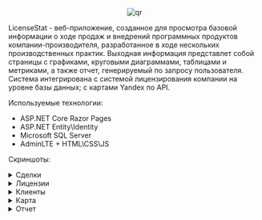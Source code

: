 <p align="center">
 <img src="https://raw.githubusercontent.com/ggPonchik/LicenseStat/main/screenshot/Screenshot_1.png" alt="qr"/>
</p>

LicenseStat - веб-приложение, созданное для просмотра базовой информации о ходе продаж и внедрений программных продуктов компании-производителя, разработанное в ходе нескольких производственных практик. Выходная информация представлет собой страницы с графиками, круговыми диаграммами, таблицами и метриками, а также отчет, генерируемый по запросу пользователя. Система интегрирована с системой лицензирования компании на уровне базы данных; с картами Yandex по API.

Используемые технологии:
- ASP.NET Core Razor Pages
- ASP.NET Entity\Identity
- Microsoft SQL Server
- AdminLTE + HTML\CSS\JS

Скриншоты:

<details>
  <summary>Сделки</summary>
  <p align="center">
  <img src="https://raw.githubusercontent.com/ggPonchik/LicenseStat/main/screenshot/Screenshot_2.png" alt="qr"/>
  </p>
  <p align="center">
  <img src="https://raw.githubusercontent.com/ggPonchik/LicenseStat/main/screenshot/Screenshot_3.png" alt="qr"/>
  </p>
  <p align="center">
  <img src="https://raw.githubusercontent.com/ggPonchik/LicenseStat/main/screenshot/Screenshot_4.png" alt="qr"/>
  </p>
</details>
<details>
  <summary>Лицензии</summary>
  <p align="center">
 <img src="https://raw.githubusercontent.com/ggPonchik/LicenseStat/main/screenshot/Screenshot_6.png" alt="qr"/>
</p>
</details>
<details>
  <summary>Клиенты</summary>
  <p align="center">
 <img src="https://raw.githubusercontent.com/ggPonchik/LicenseStat/main/screenshot/Screenshot_7.png" alt="qr"/>
</p>
<p align="center">
 <img src="https://raw.githubusercontent.com/ggPonchik/LicenseStat/main/screenshot/Screenshot_5.png" alt="qr"/>
</p>
</details>
<details>
  <summary>Карта</summary>
  <p align="center">
 <img src="https://raw.githubusercontent.com/ggPonchik/LicenseStat/main/screenshot/Screenshot_8.png" alt="qr"/>
</p>
</details>
<details>
  <summary>Отчет</summary>
  [Пример отчета](https://github.com/ggPonchik/LicenseStat/blob/main/screenshot/REPORT-1_1_2021-12_31_2023.html)
</details>


